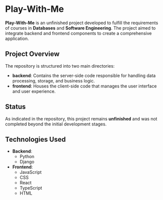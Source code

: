 # Play-With-Me

**Play-With-Me** is an unfinished project developed to fulfill the requirements of courses in **Databases** and **Software Engineering**. The project aimed to integrate backend and frontend components to create a comprehensive application.

## Project Overview

The repository is structured into two main directories:

- **backend**: Contains the server-side code responsible for handling data processing, storage, and business logic.
- **frontend**: Houses the client-side code that manages the user interface and user experience.

## Status

As indicated in the repository, this project remains **unfinished** and was not completed beyond the initial development stages.

## Technologies Used

- **Backend**:
  - Python
  - Django
- **Frontend**:
  - JavaScript
  - CSS
  - React
  - TypeScript
  - HTML
